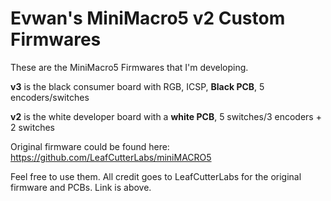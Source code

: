 # Evwan's MiniMacro5 v2 Custom Firmwares
These are the MiniMacro5 Firmwares that I'm developing.

<b>v3</b> is the black consumer board with RGB, ICSP, <b>Black PCB</b>, 5 encoders/switches

<b>v2</b> is the white developer board with a <b>white PCB</b>, 5 switches/3 encoders + 2 switches

Original firmware could be found here: 
https://github.com/LeafCutterLabs/miniMACRO5

Feel free to use them. All credit goes to LeafCutterLabs for the original firmware and PCBs. Link is above.
